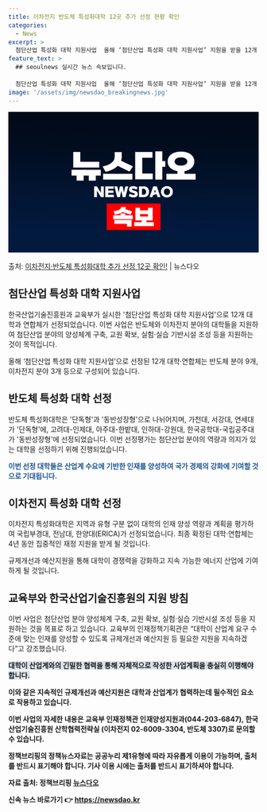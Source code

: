 ```yaml
---
title: 이차전지 반도체 특성화대학 12곳 추가 선정 현황 확인
categories:
  - News
excerpt: >
  첨단산업 특성화 대학 지원사업  올해 ‘첨단산업 특성화 대학 지원사업’ 지원을 받을 12개 대학·연합체가 선…
feature_text: >
  ## seoulnews 실시간 뉴스 속보입니다.

  첨단산업 특성화 대학 지원사업  올해 ‘첨단산업 특성화 대학 지원사업’ 지원을 받을 12개 대학·연합체가 선…
image: '/assets/img/newsdao_breakingnews.jpg'
---
```


![뉴스다오 속보](/assets/img/newsdao_breakingnews.jpg)

<p>출처: <a href="https://newsdao.kr/4604" rel="dofollow">이차전지·반도체 특성화대학 추가 선정 12곳 확인!</a> | 뉴스다오</p>

<h2 data-ke-size="size26">첨단산업 특성화 대학 지원사업</h2>

한국산업기술진흥원과 교육부가 실시한 '첨단산업 특성화 대학 지원사업'으로 12개 대학과 연합체가 선정되었습니다. 이번 사업은 반도체와 이차전지 분야의 대학들을 지원하여 첨단산업 분야의 양성체계 구축, 교원 확보, 실험·실습 기반시설 조성 등을 지원하는 것이 목적입니다.

<p data-ke-size="size16">올해 ‘첨단산업 특성화 대학 지원사업’으로 선정된 12개 대학·연합체는 반도체 분야 9개, 이차전지 분야 3개 등으로 구성되어 있습니다.</p>

<h2 data-ke-size="size24">반도체 특성화 대학 선정</h2>

반도체 특성화대학은 '단독형'과 '동반성장형'으로 나뉘어지며, 가천대, 서강대, 연세대가 '단독형'에, 고려대-인제대, 아주대-한밭대, 인하대-강원대, 한국공학대-국립공주대가 '동반성장형'에 선정되었습니다. 이번 선정평가는 첨단산업 분야의 역량과 의지가 있는 대학을 선정하기 위해 진행되었습니다.

<b><span style="color: #1a5490;">이번 선정 대학들은 산업계 수요에 기반한 인재를 양성하여 국가 경제의 강화에 기여할 것으로 기대됩니다.</span></b>

<h2 data-ke-size="size24">이차전지 특성화 대학 선정</h2>

이차전지 특성화대학은 지역과 유형 구분 없이 대학의 인재 양성 역량과 계획을 평가하여 국립부경대, 전남대, 한양대(ERICA)가 선정되었습니다. 최종 확정된 대학·연합체는 4년 동안 집중적인 재정 지원을 받게 될 것입니다.

<p data-ke-size="size16">규제개선과 예산지원을 통해 대학이 경쟁력을 강화하고 지속 가능한 에너지 산업에 기여하게 될 것입니다.</p>

<h2 data-ke-size="size24">교육부와 한국산업기술진흥원의 지원 방침</h2>

이번 사업은 첨단산업 분야 양성체계 구축, 교원 확보, 실험·실습 기반시설 조성 등을 지원하는 것을 목표로 하고 있습니다. 교육부의 인재정책기획관은 “대학이 산업계 요구 수준에 맞는 인재를 양성할 수 있도록 규제개선과 예산지원 등 필요한 지원을 지속하겠다”고 강조했습니다.

<b><span style="background-color: #21538527;"><b>대학이 산업계와의 긴밀한 협력을 통해 자체적으로 작성한 사업계획을 충실히 이행해야 합니다.</span></b>

이와 같은 지속적인 규제개선과 예산지원은 대학과 산업계가 협력하는데 필수적인 요소로 작용하고 있습니다.

이번 사업의 자세한 내용은 교육부 인재정책관 인재양성지원과(044-203-6847), 한국산업기술진흥원 산학협력전략실 (이차전지 02-6009-3304, 반도체 3307)로 문의할 수 있습니다.

정책브리핑의 정책뉴스자료는 공공누리 제1유형에 따라 자유롭게 이용이 가능하며, 출처를 반드시 표기해야 합니다. 기사 이용 시에는 출처를 반드시 표기하셔야 합니다. 

자료 출처: 정책브리핑 <a href="https://newsdao.kr/4604">뉴스다오</a> 

신속 뉴스 바로가기 👉 <a href="https://newsdao.kr" rel="dofollow">https://newsdao.kr</a>


